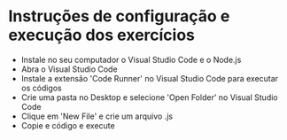 # Instruções de configuração e execução dos exercícios
- Instale no seu computador o Visual Studio Code e o Node.js
- Abra o Visual Studio Code 
- Instale a extensão 'Code Runner' no Visual Studio Code para executar os códigos
- Crie uma pasta no Desktop e selecione 'Open Folder' no Visual Studio Code
- Clique em 'New File' e crie um arquivo .js
- Copie e código e execute

